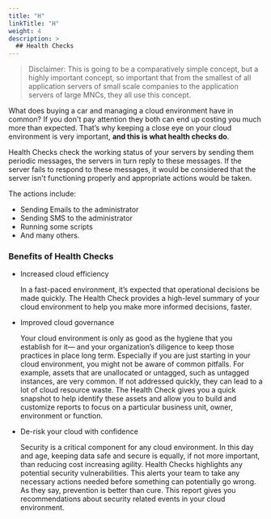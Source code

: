 ```yaml
---
title: "H"
linkTitle: "H"
weight: 4
description: >
  ## Health Checks
---
```


> Disclaimer: This is going to be a comparatively simple concept, but a highly important concept, so important that from the smallest of all application servers of small scale companies to the application servers of large MNCs, they all use this concept.

What does buying a car and managing a cloud environment have in common? If you don't pay attention they both can end up costing you much more than expected. That’s why keeping a close eye on your cloud environment is very important, **and this is what health checks do**.

Health Checks check the working status of your servers by sending them periodic messages, the servers in turn reply to these messages. If the server fails to respond to these messages, it would be considered that the server isn't functioning properly and appropriate actions would be taken.

The actions include:

- Sending Emails to the administrator
- Sending SMS to the administrator
- Running some scripts
- And many others.

### Benefits of Health Checks

- Increased cloud efficiency

  In a fast-paced environment, it’s expected that operational decisions be made quickly. The Health Check provides a high-level summary of your cloud environment to help you make more informed decisions, faster.

- Improved cloud governance 

  Your cloud environment is only as good as the hygiene that you establish for it— and your organization’s diligence to keep those practices in place long term. Especially if you are just starting in your cloud environment, you might not be aware of common pitfalls. For example, assets that are unallocated or untagged, such as untagged instances, are very common. If not addressed quickly, they can lead to a lot of cloud resource waste. The Health Check gives you a quick snapshot to help identify these assets and allow you to build and customize reports to focus on a particular business unit, owner, environment or function.

- De-risk your cloud with confidence

  Security is a critical component for any cloud environment. In this day and age, keeping data safe and secure is equally, if not more important, than reducing cost increasing agility. Health Checks highlights any potential security vulnerabilities. This alerts your team to take any necessary actions needed before something can potentially go wrong. As they say, prevention is better than cure. This report gives you recommendations about security related events in your cloud environment.



